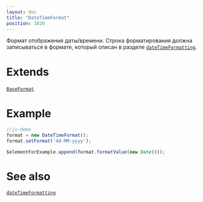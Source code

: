 ```yaml
---
layout: doc
title: "DateTimeFormat"
position: 1020
---
```


Формат отображения даты/времени. Строка форматирования должна записываться в формате, который описан в разделе [`dateTimeFormatting`](../../Culture/Culture.dateTimeFormatting/). 

# Extends

[`BaseFormat`](../BaseFormat).

# Example

```js
//js-demo
format = new DateTimeFormat();
format.setFormat('dd-MM-yyyy');

$elementForExample.append(format.formatValue(new Date()));
```

# See also

[`dateTimeFormatting`](../../Culture/Culture.dateTimeFormatting/)
